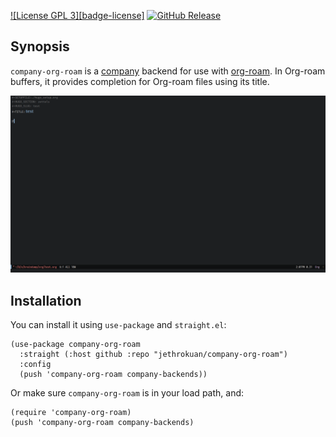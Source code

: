 [![License GPL 3][badge-license]](http://www.gnu.org/licenses/gpl-3.0.txt)
[![GitHub
Release](https://img.shields.io/github/v/release/jethrokuan/company-org-roam)](https://img.shields.io/github/v/release/jethrokuan/company-org-roam)

## Synopsis

`company-org-roam` is a [company][company] backend for use with [org-roam]. In
Org-roam buffers, it provides completion for Org-roam files using its title.

![company-org-roam-gif](screenshot/company-org-roam.gif)

## Installation

You can install it using `use-package` and `straight.el`:

```emacs-lisp
(use-package company-org-roam
  :straight (:host github :repo "jethrokuan/company-org-roam")
  :config
  (push 'company-org-roam company-backends))
```

Or make sure `company-org-roam` is in your load path, and:

```emacs-lisp
(require 'company-org-roam)
(push 'company-org-roam company-backends)
```

[company]: https://company-mode.github.io/
[org-roam]: https://github.com/jethrokuan/org-roam
